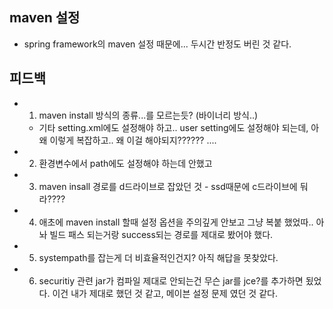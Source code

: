 ## maven 설정
- spring framework의 maven 설정 때문에... 두시간 반정도 버린 것 같다. 

## 피드백
- 1) maven install 방식의 종류...를 모르는듯? (바이너리 방식..)
  - 기타 setting.xml에도 설정해야 하고.. user setting에도 설정해야 되는데, 아 왜 이렇게 복잡하고.. 왜 이걸 해야되지?????? ....  
     
- 2) 환경변수에서 path에도 설정해야 하는데 안했고
- 3) maven insall 경로를 d드라이브로 잡았던 것 - ssd때문에 c드라이브에 둬라????
- 4) 애초에 maven install 할때 설정 옵션을 주의깊게 안보고 그냥 복붙 했었따.. 아놔 빌드 패스 되는거랑 success되는 경로를 제대로 봤어야 했다. 
- 5) systempath를 잡는게 더 비효율적인건지? 아직 해답을 못찾았다. 
- 6) securitiy 관련 jar가 컴파일 제대로 안되는건 무슨 jar를 jce?를 추가하면 됬었다. 이건 내가 제대로 했던 것 같고, 메이븐 설정 문제 였던 것 같다.   
